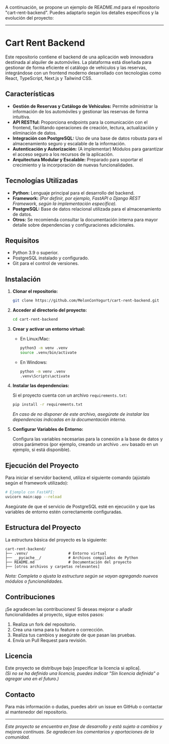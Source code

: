 A continuación, se propone un ejemplo de README.md para el repositorio "cart-rent-backend". Puedes adaptarlo según los detalles específicos y la evolución del proyecto:

---

# Cart Rent Backend

Este repositorio contiene el backend de una aplicación web innovadora destinada al alquiler de automóviles. La plataforma está diseñada para gestionar de forma eficiente el catálogo de vehículos y las reservas, integrándose con un frontend moderno desarrollado con tecnologías como React, TypeScript, Next.js y Tailwind CSS.

## Características

- **Gestión de Reservas y Catálogo de Vehículos:** Permite administrar la información de los automóviles y gestionar las reservas de forma intuitiva.
- **API RESTful:** Proporciona endpoints para la comunicación con el frontend, facilitando operaciones de creación, lectura, actualización y eliminación de datos.
- **Integración con PostgreSQL:** Uso de una base de datos robusta para el almacenamiento seguro y escalable de la información.
- **Autenticación y Autorización:** (A implementar) Módulos para garantizar el acceso seguro a los recursos de la aplicación.
- **Arquitectura Modular y Escalable:** Preparado para soportar el crecimiento y la incorporación de nuevas funcionalidades.

## Tecnologías Utilizadas

- **Python:** Lenguaje principal para el desarrollo del backend.
- **Framework:** *(Por definir, por ejemplo, FastAPI o Django REST Framework, según la implementación específica).*
- **PostgreSQL:** Base de datos relacional utilizada para el almacenamiento de datos.
- **Otros:** Se recomienda consultar la documentación interna para mayor detalle sobre dependencias y configuraciones adicionales.

## Requisitos

- Python 3.9 o superior.
- PostgreSQL instalado y configurado.
- Git para el control de versiones.

## Instalación

1. **Clonar el repositorio:**

   ```bash
   git clone https://github.com/MelonConYogurt/cart-rent-backend.git
   ```

2. **Acceder al directorio del proyecto:**

   ```bash
   cd cart-rent-backend
   ```

3. **Crear y activar un entorno virtual:**

   - En Linux/Mac:
     ```bash
     python3 -m venv .venv
     source .venv/bin/activate
     ```
   - En Windows:
     ```bash
     python -m venv .venv
     .venv\Scripts\activate
     ```

4. **Instalar las dependencias:**

   Si el proyecto cuenta con un archivo `requirements.txt`:
   ```bash
   pip install -r requirements.txt
   ```
   *En caso de no disponer de este archivo, asegúrate de instalar las dependencias indicadas en la documentación interna.*

5. **Configurar Variables de Entorno:**

   Configura las variables necesarias para la conexión a la base de datos y otros parámetros (por ejemplo, creando un archivo `.env` basado en un ejemplo, si está disponible).

## Ejecución del Proyecto

Para iniciar el servidor backend, utiliza el siguiente comando (ajústalo según el framework utilizado):

```bash
# Ejemplo con FastAPI:
uvicorn main:app --reload
```

Asegúrate de que el servicio de PostgreSQL esté en ejecución y que las variables de entorno estén correctamente configuradas.

## Estructura del Proyecto

La estructura básica del proyecto es la siguiente:

```
cart-rent-backend/
├── .venv/                  # Entorno virtual
├── __pycache__/            # Archivos compilados de Python
├── README.md               # Documentación del proyecto
├── [otros archivos y carpetas relevantes]
```

*Nota: Completa o ajusta la estructura según se vayan agregando nuevos módulos o funcionalidades.*

## Contribuciones

¡Se agradecen las contribuciones! Si deseas mejorar o añadir funcionalidades al proyecto, sigue estos pasos:

1. Realiza un fork del repositorio.
2. Crea una rama para tu feature o corrección.
3. Realiza tus cambios y asegúrate de que pasan las pruebas.
4. Envía un Pull Request para revisión.

## Licencia

Este proyecto se distribuye bajo [especificar la licencia si aplica].  
*(Si no se ha definido una licencia, puedes indicar "Sin licencia definida" o agregar una en el futuro.)*

## Contacto

Para más información o dudas, puedes abrir un issue en GitHub o contactar al mantenedor del repositorio.

---

*Este proyecto se encuentra en fase de desarrollo y está sujeto a cambios y mejoras continuas. Se agradecen los comentarios y aportaciones de la comunidad.*
